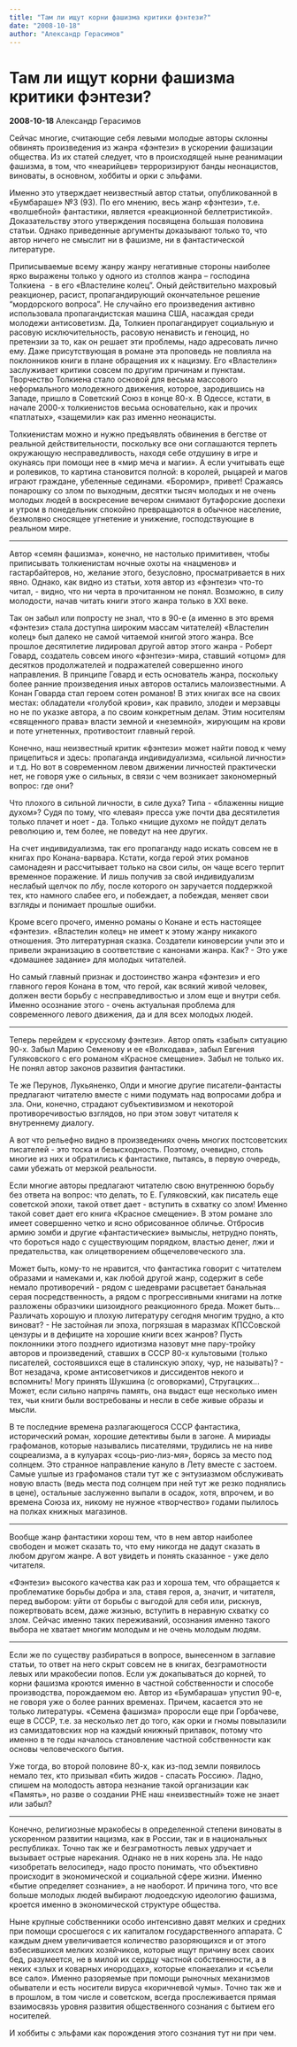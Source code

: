 ```yaml
---
title: "Там ли ищут корни фашизма критики фэнтези?"
date: "2008-10-18"
author: "Александр Герасимов"
---
```


# Там ли ищут корни фашизма критики фэнтези?

**2008-10-18** Александр Герасимов

Сейчас многие, считающие себя левыми молодые авторы склонны обвинять произведения из жанра «фэнтези» в ускорении фашизации общества. Из их статей следует, что в происходящей ныне реанимации фашизма, в том, что «неарийцев» терроризируют банды неонацистов, виноваты, в основном, хоббиты и орки с эльфами. 



Именно это утверждает неизвестный автор статьи, опубликованной в «Бумбараше» №3 (93). По его мнению, весь жанр «фэнтези», т.е. «волшебной» фантастики, является «реакционной беллетристикой». Доказательству этого утверждения посвящена большая половина статьи. Однако приведенные аргументы доказывают только то, что автор ничего не смыслит ни в фашизме, ни в фантастической литературе.



Приписываемые всему жанру жанру негативные стороны наиболее ярко выражены только у одного из столпов жанра – господина Толкиена  - в его «Властелине колец”. Оный действительно махровый реакционер, расист, пропагандирующий окончательное решение “мордорского вопроса”. Не случайно его произведения активно использовала пропагандистская машина США, насаждая среди молодежи антисоветизм. Да, Толкиен пропагандирует социальную и расовую исключительность, расовую ненависть и геноцид, но претензии за то, как он решает эти проблемы, надо адресовать лично ему. Даже присутствующая в романе эта проповедь не повлияла на поклонников книги в плане обращения их к нацизму. Его «Властелин» заслуживает критики совсем по другим причинам и пунктам. Творчество Толкиена стало основой для весьма массового неформального молодежного движения, которое, зародившись на Западе, пришло в Советский Союз в конце 80-х. В Одессе, кстати, в начале 2000-х толкиенистов весьма основательно, как и прочих «патлатых», «защемили» как раз именно неонацисты. 



Толкиенистам можно и нужно предъявлять обвинения в бегстве от реальной действительности, поскольку все они соглашаются терпеть окружающую несправедливость, находя себе отдушину в игре и окунаясь при помощи нее в «мир меча и магии». А если учитывать еще и ролевиков, то картина становится полной: в королей, рыцарей и магов играют граждане, убеленные сединами. «Боромир», привет! Сражаясь понарошку со злом по выходным, десятки тысяч молодых и не очень молодых людей в воскресение вечером снимают бутафорские доспехи и утром в понедельник спокойно превращаются в обычное население, безмолвно сносящее угнетение и унижение, господствующие в реальном мире.

* * *



Автор «семян фашизма», конечно, не настолько примитивен, чтобы приписывать толкиенистам ночные охоты на «нацменов» и гастарбайтеров, но, желание этого, безусловно, просматривается в них явно. Однако, как видно из статьи, хотя автор из «фэнтези» что-то читал, - видно, что ни черта в прочитанном не понял. Возможно, в силу молодости, начав читать книги этого жанра только в ХХI веке. 



Так он забыл или попросту не знал, что в 90-е (а именно в это время «фэнтези» стала доступна широким массам читателей) «Властелин колец» был далеко не самой читаемой книгой этого жанра. Все прошлое десятилетие лидировал другой автор этого жанра - Роберт Говард, создатель совсем иного «фэнтези»-мира, ставший «отцом» для десятков продолжателей и подражателей совершенно иного направления. В принципе Говард и есть основатель жанра, поскольку более ранние произведения иных авторов остались малоизвестными. А Конан Говарда стал героем сотен романов! В этих книгах все на своих местах: обладатели «голубой крови», как правило, злодеи и мерзавцы но не по указке автора, а по своим конкретным делам. Этим носителям «священного права» власти земной и «неземной», жирующим на крови и поте угнетенных, противостоит главный герой. 



Конечно, наш неизвестный критик «фэнтези» может найти повод к чему прицепиться и здесь: пропаганда индивидуализма, «сильной личности» и т.д. Но вот в современном левом движении личностей практически нет, не говоря уже о сильных, в связи с чем возникает закономерный вопрос: где они? 



Что плохого в сильной личности, в силе духа? Типа - «блаженны нищие духом»? Судя по тому, что «левая» пресса уже почти два десятилетия только плачет и ноет - да. Только «нищие духом» не пойдут делать революцию и, тем более, не поведут на нее других. 



На счет индивидуализма, так его пропаганду надо искать совсем не в книгах про Конана-варвара. Кстати, когда герой этих романов самонадеян и рассчитывает только на свои силы, он чаще всего терпит временное поражение. И лишь получив за свой индивидуализм неслабый щелчок по лбу, после которого он заручается поддержкой тех, кто намного слабее его, и побеждает, а побеждая, меняет свои взгляды и понимает прошлые ошибки. 



Кроме всего прочего, именно романы о Конане и есть настоящее «фэнтези». «Властелин колец» не имеет к этому жанру никакого отношения. Это литературная сказка. Создатели киноверсии учли это и привели экранизацию в соответствие с канонами жанра. Как? - Это уже «домашнее задание» для молодых читателей. 



Но самый главный признак и достоинство жанра «фэнтези» и его главного героя Конана в том, что герой, как всякий живой человек, должен вести борьбу с несправедливостью и злом еще и внутри себя. Именно осознание этого - очень актуальная проблема для современного левого движения, да и для всех молодых людей.

* * *



Теперь перейдем к «русскому фэнтези». Автор опять «забыл» ситуацию 90-х. Забыл Марию Семенову и ее «Волкодава», забыл Евгения Гуляковского с его романом «Красное смещение». Забыл не только их. Не понял автор законов развития фантастики. 



Те же Перунов, Лукьяненко, Олди и многие другие писатели-фантасты предлагают читателю вместе с ними подумать над вопросами добра и зла. Они, конечно, страдают субъективизмом и некоторой противоречивостью взглядов, но при этом зовут читателя к внутреннему диалогу. 



А вот что рельефно видно в произведениях очень многих постсоветских писателей - это тоска и безысходность. Поэтому, очевидно, столь многие из них и обратились к фантастике, пытаясь, в первую очередь, сами убежать от мерзкой реальности. 



Если многие авторы предлагают читателю свою внутреннюю борьбу без ответа на вопрос: что делать, то Е. Гуляковский, как писатель еще советской эпохи, такой ответ дает - вступить в схватку со злом! Именно такой совет дает его книга «Красное смещение». В этом романе зло имеет совершенно четко и ясно обрисованное обличье. Отбросив армию зомби и другие «фантастические» вымыслы, нетрудно понять, что бороться надо с существующим порядком, властью денег, лжи и предательства, как олицетворением общечеловеческого зла. 



Может быть, кому-то не нравится, что фантастика говорит с читателем образами и намеками и, как любой другой жанр, содержит в себе немало противоречий - рядом с шедеврами расцветает банальная серая посредственность, а рядом с прогрессивными книгами на лотке разложены образчики шизоидного реакционного бреда. Может быть... Различать хорошую и плохую литературу сегодня многим трудно, а кто виноват? - Не застойная ли эпоха, погрязшая в маразмах КПССовской цензуры и в дефиците на хорошие книги всех жанров? Пусть поклонники этого позднего идиотизма назовут мне пару-тройку авторов и произведений, ставших в СССР 80-х культовыми (только писателей, состоявшихся еще в сталинскую эпоху, чур, не называть)? - Вот незадача, кроме антисоветчиков и диссидентов некого и вспомнить! Могу принять Шукшина (с оговорками), Стругацких... Может, если сильно напрячь память, она выдаст еще несколько имен тех, чьи книги были востребованы и несли в себе живые образы и мысли. 



В те последние времена разлагающегося СССР фантастика, исторический роман, хорошие детективы были в загоне. А мириады графоманов, которые назывались писателями, трудились не на ниве соцреализма, а в кулуарах «соць-рио-лиз-мя», борясь за место под солнцем. Это странное направление кануло в Лету вместе с застоем. Самые ушлые из графоманов стали тут же с энтузиазмом обслуживать новую власть (ведь места под солнцем при ней тут же резко поднялись в цене), остальные заслуженно выпали в осадок, хотя, впрочем, и во времена Союза их, никому не нужное «творчество» годами пылилось на полках книжных магазинов.

* * *



Вообще жанр фантастики хорош тем, что в нем автор наиболее свободен и может сказать то, что ему никогда не дадут сказать в любом другом жанре. А вот увидеть и понять сказанное - уже дело читателя. 



«Фэнтези» высокого качества как раз и хороша тем, что обращается к проблематике борьбы добра и зла, ставя героя, а, значит, и читателя, перед выбором: уйти от борьбы с выгодой для себя или, рискнув, пожертвовать всем, даже жизнью, вступить в неравную схватку со злом. Сейчас именно таких переживаний, осознания именно такого выбора не хватает многим молодым и не очень молодым людям.

* * *



Если же по существу разбираться в вопросе, вынесенном в заглавие статьи, то ответ на него скрыт совсем не в книгах, безграмотности левых или мракобесии попов. Если уж докапываться до корней, то корни фашизма кроются именно в частной собственности и способе производства, порождаемом ею. Автор из «Бумбараша» упустил 90-е, не говоря уже о более ранних временах. Причем, касается это не только литературы. «Семена фашизма» проросли еще при Горбачеве, еще в СССР, т.е. за несколько лет до того, как орки и гномы повылазили из самиздатовских нор на каждый книжный прилавок, потому что именно в те годы началось становление частной собственности как основы человеческого бытия. 



Уже тогда, во второй половине 80-х, как из-под земли появилось немало тех, кто призывал «бить жидов - спасать Россию». Ладно, спишем на молодость автора незнание такой организации как «Память», но разве о создании PHE наш «неизвестный» тоже не знает или забыл?

* * *



Конечно, религиозные мракобесы в определенной степени виноваты в ускоренном развитии нацизма, как в России, так и в национальных республиках. Точно так же и безграмотность левых удручает и вызывает острые нарекания. Однако не в них корень зла. Не надо «изобретать велосипед», надо просто понимать, что объективно происходит в экономической и социальной сфере жизни. Именно «бытие определяет сознание», а не наоборот. И причина того, что все больше молодых людей выбирают людоедскую идеологию фашизма, кроется именно в экономической структуре общества. 



Ныне крупные собственники особо интенсивно давят мелких и средних при помощи сросшегося с их капиталом государственного аппарата. С каждым днем увеличивается количество разоряющихся и от этого взбесившихся мелких хозяйчиков, которые ищут причину всех своих бед, разумеется, не в милой их сердцу частной собственности, а в неких «злых и коварных инородцах», которые «понаехали» и «съели все сало». Именно разоряемые при помощи рыночных механизмов обыватели и есть носители вируса «коричневой чумы». Точно так же и в прошлом, в том числе и советском, всегда прослеживается прямая взаимосвязь уровня развития общественного сознания с бытием его носителей. 



И хоббиты с эльфами как порождения этого сознания тут ни при чем.